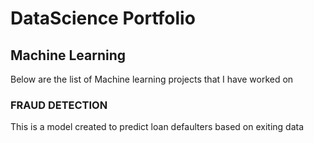 

# DataScience Portfolio



## Machine Learning

Below are the list of Machine learning projects that I have worked on

### FRAUD DETECTION

This is a model created to predict loan defaulters based on exiting data

